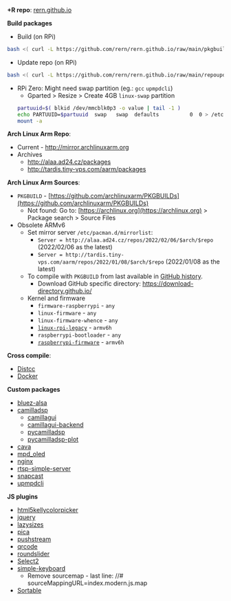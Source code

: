 **+R repo**: [rern.github.io](https://rern.github.io)

**Build packages**
- Build (on RPi)
```sh
bash <( curl -L https://github.com/rern/rern.github.io/raw/main/pkgbuild.sh )
```
- Update repo (on RPi)
```sh
bash <( curl -L https://github.com/rern/rern.github.io/raw/main/repoupdate.sh )
```
- RPi Zero: Might need swap partition (eg.: `gcc` `upmpdcli`)
	- Gparted > Resize > Create 4GB `linux-swap` partition
	```sh
	partuuid=$( blkid /dev/mmcblk0p3 -o value | tail -1 )
	echo PARTUUID=$partuuid  swap   swap  defaults          0  0 > /etc/fstab
	mount -a
	```

**Arch Linux Arm Repo**:
- Current - http://mirror.archlinuxarm.org
- Archives
	- http://alaa.ad24.cz/packages
	- http://tardis.tiny-vps.com/aarm/packages

**Arch Linux Arm Sources**:
- `PKGBUILD` - [https://github.com/archlinuxarm/PKGBUILDs](https://github.com/archlinuxarm/PKGBUILDs)
	- Not found: Go to: [https://archlinux.org](https://archlinux.org) > Package search > Source Files
- Obsolete ARMv6
	- Set mirror server `/etc/pacman.d/mirrorlist`:
		- `Server = http://alaa.ad24.cz/repos/2022/02/06/$arch/$repo` (2022/02/06 as the latest)
		- `Server = http://tardis.tiny-vps.com/aarm/repos/2022/01/08/$arch/$repo` (2022/01/08 as the latest)
	- To compile with `PKGBUILD` from last available in [GitHub history](https://github.com/archlinuxarm/PKGBUILDs/tree/5fb6d2b2e8292fb1df5c1d7a347493c9e2164810).
		- Download GitHub specific directory: https://download-directory.github.io/
	- Kernel and firmware
		- `firmware-raspberrypi` - `any`
		- `linux-firmware` - `any`
		- `linux-firmware-whence` - `any`
		- [`linux-rpi-legacy`](https://github.com/archlinuxarm/PKGBUILDs/tree/5fb6d2b2e8292fb1df5c1d7a347493c9e2164810/core/linux-rpi-legacy) - `armv6h`
		- `raspberrypi-bootloader` - `any`
		- [`raspberrypi-firmware`](https://github.com/archlinuxarm/PKGBUILDs/tree/5fb6d2b2e8292fb1df5c1d7a347493c9e2164810/alarm/raspberrypi-firmware) - `armv6h`

**Cross compile**:
- [Distcc](https://github.com/rern/rern.github.io/blob/main/cross-compile.md#distcc)
- [Docker](https://github.com/rern/rern.github.io/blob/main/cross-compile.md#docker)

**Custom packages**
- [bluez-alsa](https://github.com/Arkq/bluez-alsa/tags)
- [camilladsp](https://github.com/HEnquist/camilladsp)
	- [camillagui](https://github.com/HEnquist/camillagui)
	- [camillagui-backend](https://github.com/HEnquist/camillagui-backend)
	- [pycamilladsp](https://github.com/HEnquist/pycamilladsp)
	- [pycamilladsp-plot](https://github.com/HEnquist/pycamilladsp-plot)
- [cava](https://github.com/karlstav/cava)
- [mpd_oled](https://github.com/antiprism/mpd_oled/tags)
- [nginx](https://nginx.org)
- [rtsp-simple-server](https://github.com/aler9/rtsp-simple-server)
- [snapcast](https://github.com/badaix/snapcast)
- [upmpdcli](https://www.lesbonscomptes.com/upmpdcli/pages/downloads.html)

**JS plugins**
- [html5kellycolorpicker](https://github.com/NC22/HTML5-Color-Picker)
- [jquery](https://jquery.com/)
- [lazysizes](https://github.com/aFarkas/lazysizes)
- [pica](https://github.com/nodeca/pica/tags)
- [pushstream](https://github.com/wandenberg/nginx-push-stream-module/blob/master/misc/js/pushstream.js)
- [qrcode](https://github.com/datalog/qrcode-svg)
- [roundslider](https://github.com/soundar24/roundSlider)
- [Select2](https://github.com/select2/select2)
- [simple-keyboard](https://github.com/hodgef/simple-keyboard/blob/master/build/index.modern.js)
	- Remove sourcemap - last line: //# sourceMappingURL=index.modern.js.map
- [Sortable](https://github.com/SortableJS/Sortable)
